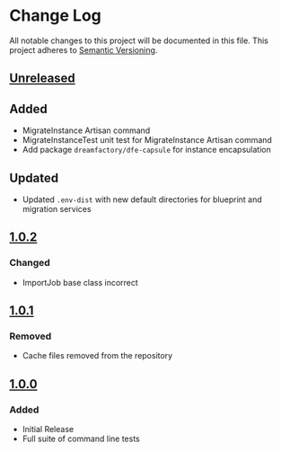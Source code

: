 # Change Log
All notable changes to this project will be documented in this file. This project adheres to [Semantic Versioning](http://semver.org/).

## [Unreleased][unreleased]
## Added
- MigrateInstance Artisan command
- MigrateInstanceTest unit test for MigrateInstance Artisan command
- Add package `dreamfactory/dfe-capsule` for instance encapsulation
## Updated
- Updated `.env-dist` with new default directories for blueprint and migration services

## [1.0.2][v1.0.2]
### Changed
- ImportJob base class incorrect

## [1.0.1][v1.0.1]
### Removed
- Cache files removed from the repository

## [1.0.0][v1.0.0]
### Added
- Initial Release
- Full suite of command line tests

[v1.0.2]: https://github.com/dreamfactorysoftware/dfe-console/compare/1.0.2...1.0.1
[v1.0.1]: https://github.com/dreamfactorysoftware/dfe-console/compare/1.0.1...1.0.0
[v1.0.0]: https://github.com/dreamfactorysoftware/dfe-console/compare/1.0.0...master
[unreleased]: https://github.com/dreamfactorysoftware/dfe-console/compare/master...develop
